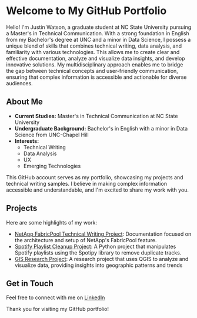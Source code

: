 # Welcome to My GitHub Portfolio

Hello! I'm Justin Watson, a graduate student at NC State University pursuing a Master's in Technical Communication. With a strong foundation in English from my Bachelor's degree at UNC and a minor in Data Science, I possess a unique blend of skills that combines technical writing, data analysis, and familiarity with various technologies. This allows me to create clear and effective documentation, analyze and visualize data insights, and develop innovative solutions. My multidisciplinary approach enables me to bridge the gap between technical concepts and user-friendly communication, ensuring that complex information is accessible and actionable for diverse audiences.

## About Me

- **Current Studies:** Master's in Technical Communication at NC State University
- **Undergraduate Background:** Bachelor's in English with a minor in Data Science from UNC-Chapel Hill
- **Interests:** 
  - Technical Writing
  - Data Analysis
  - UX
  - Emerging Technologies

This GitHub account serves as my portfolio, showcasing my projects and technical writing samples. I believe in making complex information accessible and understandable, and I'm excited to share my work with you.

## Projects

Here are some highlights of my work:

- [NetApp FabricPool Technical Writing Project](https://github.com/ijwat/netapp-docs): Documentation focused on the architecture and setup of NetApp's FabricPool feature.
- [Spotify Playlist Cleanup Project](https://github.com/ijwat/spotify-playlist-cleanup): A Python project that manipulates Spotify playlists using the Spotipy library to remove duplicate tracks.
- [GIS Research Project](https://github.com/ijwat/gis-research-project): A research project that uses QGIS to analyze and visualize data, providing insights into geographic patterns and trends

## Get in Touch

Feel free to connect with me on [LinkedIn](https://www.linkedin.com/in/justinwatson02/) 

Thank you for visiting my GitHub portfolio!


